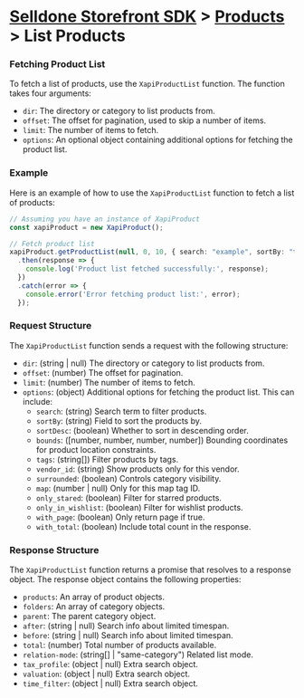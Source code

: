 # [Selldone Storefront SDK](../../) > [Products](../) > List Products

### Fetching Product List

To fetch a list of products, use the `XapiProductList` function. The function takes four arguments:
- `dir`: The directory or category to list products from.
- `offset`: The offset for pagination, used to skip a number of items.
- `limit`: The number of items to fetch.
- `options`: An optional object containing additional options for fetching the product list.

### Example

Here is an example of how to use the `XapiProductList` function to fetch a list of products:

```typescript
// Assuming you have an instance of XapiProduct
const xapiProduct = new XapiProduct();

// Fetch product list
xapiProduct.getProductList(null, 0, 10, { search: "example", sortBy: "title", sortDesc: true })
  .then(response => {
    console.log('Product list fetched successfully:', response);
  })
  .catch(error => {
    console.error('Error fetching product list:', error);
  });
```

### Request Structure

The `XapiProductList` function sends a request with the following structure:

- `dir`: (string | null) The directory or category to list products from.
- `offset`: (number) The offset for pagination.
- `limit`: (number) The number of items to fetch.
- `options`: (object) Additional options for fetching the product list. This can include:
    - `search`: (string) Search term to filter products.
    - `sortBy`: (string) Field to sort the products by.
    - `sortDesc`: (boolean) Whether to sort in descending order.
    - `bounds`: ([number, number, number, number]) Bounding coordinates for product location constraints.
    - `tags`: (string[]) Filter products by tags.
    - `vendor_id`: (string) Show products only for this vendor.
    - `surrounded`: (boolean) Controls category visibility.
    - `map`: (number | null) Only for this map tag ID.
    - `only_stared`: (boolean) Filter for starred products.
    - `only_in_wishlist`: (boolean) Filter for wishlist products.
    - `with_page`: (boolean) Only return page if true.
    - `with_total`: (boolean) Include total count in the response.

### Response Structure

The `XapiProductList` function returns a promise that resolves to a response object. The response object contains the following properties:

- `products`: An array of product objects.
- `folders`: An array of category objects.
- `parent`: The parent category object.
- `after`: (string | null) Search info about limited timespan.
- `before`: (string | null) Search info about limited timespan.
- `total`: (number) Total number of products available.
- `relation-mode`: (string[] | "same-category") Related list mode.
- `tax_profile`: (object | null) Extra search object.
- `valuation`: (object | null) Extra search object.
- `time_filter`: (object | null) Extra search object.